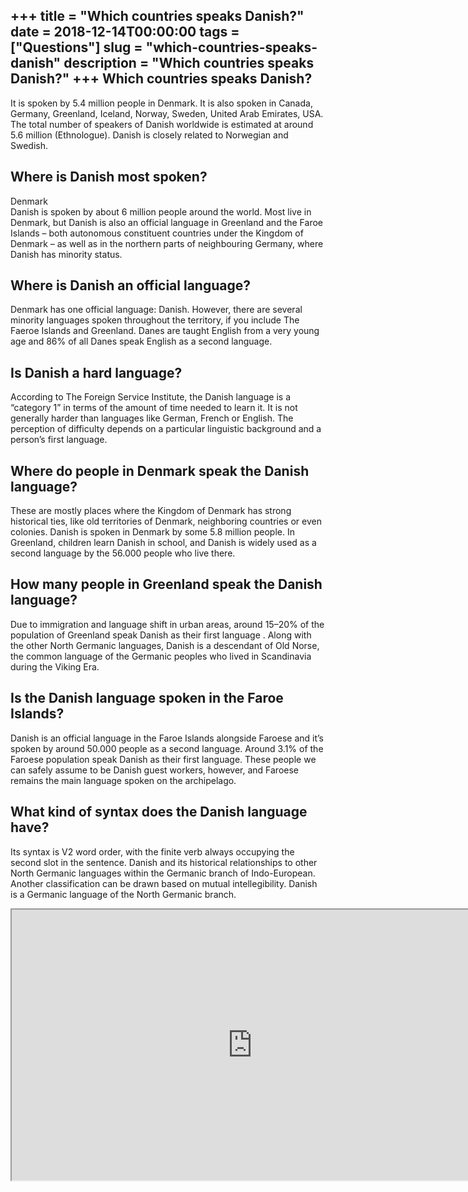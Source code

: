 +++
title = "Which countries speaks Danish?"
date = 2018-12-14T00:00:00
tags = ["Questions"]
slug = "which-countries-speaks-danish"
description = "Which countries speaks Danish?"
+++
Which countries speaks Danish?
------------------------------

It is spoken by 5.4 million people in Denmark. It is also spoken in Canada, Germany, Greenland, Iceland, Norway, Sweden, United Arab Emirates, USA. The total number of speakers of Danish worldwide is estimated at around 5.6 million (Ethnologue). Danish is closely related to Norwegian and Swedish.

Where is Danish most spoken?
----------------------------

Denmark  
Danish is spoken by about 6 million people around the world. Most live in Denmark, but Danish is also an official language in Greenland and the Faroe Islands – both autonomous constituent countries under the Kingdom of Denmark – as well as in the northern parts of neighbouring Germany, where Danish has minority status.

Where is Danish an official language?
-------------------------------------

Denmark has one official language: Danish. However, there are several minority languages spoken throughout the territory, if you include The Faeroe Islands and Greenland. Danes are taught English from a very young age and 86% of all Danes speak English as a second language.

Is Danish a hard language?
--------------------------

According to The Foreign Service Institute, the Danish language is a “category 1” in terms of the amount of time needed to learn it. It is not generally harder than languages like German, French or English. The perception of difficulty depends on a particular linguistic background and a person’s first language.

Where do people in Denmark speak the Danish language?
-----------------------------------------------------

These are mostly places where the Kingdom of Denmark has strong historical ties, like old territories of Denmark, neighboring countries or even colonies. Danish is spoken in Denmark by some 5.8 million people. In Greenland, children learn Danish in school, and Danish is widely used as a second language by the 56.000 people who live there.

How many people in Greenland speak the Danish language?
-------------------------------------------------------

Due to immigration and language shift in urban areas, around 15–20% of the population of Greenland speak Danish as their first language . Along with the other North Germanic languages, Danish is a descendant of Old Norse, the common language of the Germanic peoples who lived in Scandinavia during the Viking Era.

Is the Danish language spoken in the Faroe Islands?
---------------------------------------------------

Danish is an official language in the Faroe Islands alongside Faroese and it’s spoken by around 50.000 people as a second language. Around 3.1% of the Faroese population speak Danish as their first language. These people we can safely assume to be Danish guest workers, however, and Faroese remains the main language spoken on the archipelago.

What kind of syntax does the Danish language have?
--------------------------------------------------

Its syntax is V2 word order, with the finite verb always occupying the second slot in the sentence. Danish and its historical relationships to other North Germanic languages within the Germanic branch of Indo-European. Another classification can be drawn based on mutual intellegibility. Danish is a Germanic language of the North Germanic branch.

<iframe allow="accelerometer; autoplay; clipboard-write; encrypted-media; gyroscope; picture-in-picture" allowfullscreen="" class="__youtube_prefs__  epyt-is-override  no-lazyload" data-no-lazy="1" data-origheight="433" data-origwidth="770" data-skipgform_ajax_framebjll="" height="433" id="_ytid_25744" loading="lazy" src="https://www.youtube.com/embed/gHlEOsM5jtA?enablejsapi=1&autoplay=0&cc_load_policy=0&cc_lang_pref=&iv_load_policy=1&loop=0&modestbranding=0&rel=1&fs=1&playsinline=0&autohide=2&theme=dark&color=red&controls=1&" title="YouTube player" width="770"></iframe>